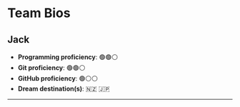 # Team Bios

## Jack

- **Programming proficiency**: 🟢🟢⚪
- **Git proficiency**: 🟢🟢⚪
- **GitHub proficiency**: 🟢⚪⚪
- **Dream destination(s)**:  🇳🇿 🇯🇵 

---
